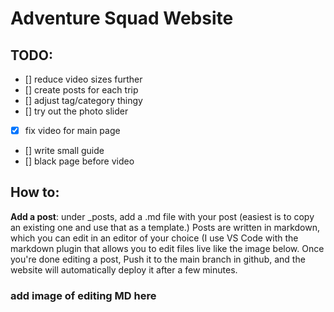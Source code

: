# Adventure Squad Website

## TODO:
- [] reduce video sizes further
- [] create posts for each trip
- [] adjust tag/category thingy
- [] try out the photo slider
- [x] fix video for main page
- [] write small guide
- [] black page before video



## How to:

**Add a post**: under _posts, add a .md file with your post (easiest is to copy an existing one and use that as a template.) Posts are written in markdown, which you can edit in an editor of your choice (I use VS Code with the markdown plugin that allows you to edit files live like the image below. 
Once you're done editing a post, Push it to the main branch in github, and the website will automatically deploy it after a few minutes.

### add image of editing MD here


